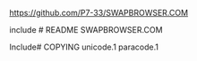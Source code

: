 https://github.com/P7-33/SWAPBROWSER.COM

include # README  SWAPBROWSER.COM

Include# COPYING
unicode.1
paracode.1
